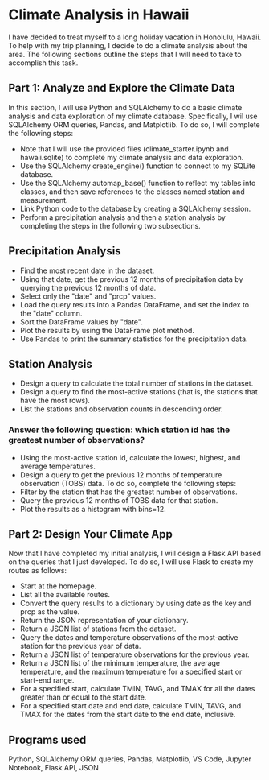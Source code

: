 # Climate Analysis in Hawaii

I have decided to treat myself to a long holiday vacation in Honolulu, Hawaii. To help with my trip planning, I decide to do a climate analysis about the area. The following sections outline the steps that I will need to take to accomplish this task.

## Part 1: Analyze and Explore the Climate Data

In this section, I will use Python and SQLAlchemy to do a basic climate analysis and data exploration of my climate database. Specifically, I wil use SQLAlchemy ORM queries, Pandas, and Matplotlib. To do so, I will complete the following steps:

  - Note that I will use the provided files (climate_starter.ipynb and hawaii.sqlite) to complete my climate analysis and data exploration.
  - Use the SQLAlchemy create_engine() function to connect to my SQLite database.
  - Use the SQLAlchemy automap_base() function to reflect my tables into classes, and then save references to the classes named station and measurement.
  - Link Python code to the database by creating a SQLAlchemy session.
  - Perform a precipitation analysis and then a station analysis by completing the steps in the following two subsections.

## Precipitation Analysis

- Find the most recent date in the dataset.
- Using that date, get the previous 12 months of precipitation data by querying the previous 12 months of data.
- Select only the "date" and "prcp" values.
- Load the query results into a Pandas DataFrame, and set the index to the "date" column.
- Sort the DataFrame values by "date".
- Plot the results by using the DataFrame plot method.
- Use Pandas to print the summary statistics for the precipitation data.

## Station Analysis

- Design a query to calculate the total number of stations in the dataset.
- Design a query to find the most-active stations (that is, the stations that have the most rows).
- List the stations and observation counts in descending order.

### Answer the following question: which station id has the greatest number of observations?

  - Using the most-active station id, calculate the lowest, highest, and average temperatures.
  - Design a query to get the previous 12 months of temperature observation (TOBS) data. To do so, complete the following steps:
  - Filter by the station that has the greatest number of observations.
  - Query the previous 12 months of TOBS data for that station.
  - Plot the results as a histogram with bins=12.

## Part 2: Design Your Climate App
Now that I have completed my initial analysis, I will design a Flask API based on the queries that I just developed. To do so, I will use Flask to create my routes as follows:

  - Start at the homepage.
  - List all the available routes.
  - Convert the query results to a dictionary by using date as the key and prcp as the value.
  - Return the JSON representation of your dictionary.
  - Return a JSON list of stations from the dataset.
  - Query the dates and temperature observations of the most-active station for the previous year of data.
  - Return a JSON list of temperature observations for the previous year.
  - Return a JSON list of the minimum temperature, the average temperature, and the maximum temperature for a specified start or start-end range.
  - For a specified start, calculate TMIN, TAVG, and TMAX for all the dates greater than or equal to the start date.
  - For a specified start date and end date, calculate TMIN, TAVG, and TMAX for the dates from the start date to the end date, inclusive.
   
## Programs used
Python, SQLAlchemy ORM queries, Pandas, Matplotlib, VS Code, Jupyter Notebook, Flask API, JSON
